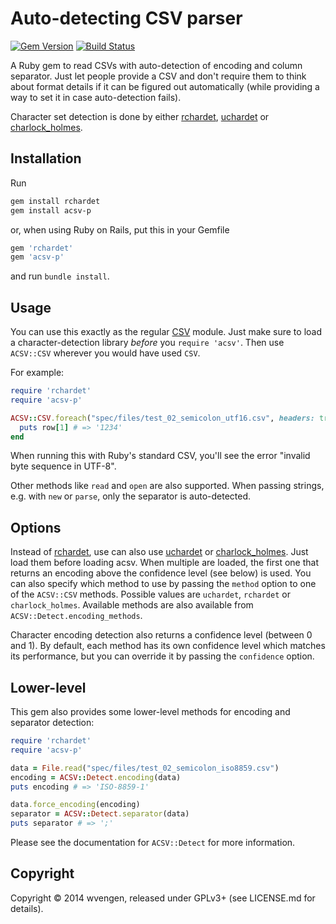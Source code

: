 Auto-detecting CSV parser
=========================
[![Gem Version](https://badge.fury.io/rb/acsv.svg)](http://badge.fury.io/rb/acsv)
[![Build Status](https://travis-ci.org/wvengen/ruby-acsv.png?branch=master)](https://travis-ci.org/wvengen/ruby-acsv)

A Ruby gem to read CSVs with auto-detection of encoding and column separator.
Just let people provide a CSV and don't require them to think about format
details if it can be figured out automatically (while providing a way to set it
in case auto-detection fails).

Character set detection is done by either
[rchardet](http://rubygems.org/gems/rchardet),
[uchardet](http://rubygems.org/gems/uchardet) or
[charlock_holmes](http://rubygems.org/gems/charlock_holmes).


Installation
------------

Run

```sh
gem install rchardet
gem install acsv-p
```

or, when using Ruby on Rails, put this in your Gemfile

```ruby
gem 'rchardet'
gem 'acsv-p'
```

and run `bundle install`.


Usage
-----

You can use this exactly as the regular [CSV](http://ruby-doc.org/stdlib/libdoc/csv/rdoc/CSV.html)
module. Just make sure to load a character-detection library _before_ you `require 'acsv'`. Then
use `ACSV::CSV` wherever you would have used `CSV`.

For example:
```ruby
require 'rchardet'
require 'acsv-p'

ACSV::CSV.foreach("spec/files/test_02_semicolon_utf16.csv", headers: true) do |row|
  puts row[1] # => '1234'
end
```

When running this with Ruby's standard CSV, you'll see the error "invalid byte sequence in UTF-8".

Other methods like `read` and `open` are also supported. When passing strings,
e.g. with `new` or `parse`, only the separator is auto-detected.


Options
-------

Instead of [rchardet](http://rubygems.org/gems/rchardet), use can also use
[uchardet](http://rubygems.org/gems/uchardet) or
[charlock_holmes](http://rubygems.org/gems/charlock_holmes).
Just load them before loading acsv. When multiple are loaded, the first one that
returns an encoding above the confidence level (see below) is used. You can also
specify which method to use by passing the `method` option to one of the
`ACSV::CSV` methods. Possible values are `uchardet`, `rchardet` or `charlock_holmes`.
Available methods are also available from `ACSV::Detect.encoding_methods`.

Character encoding detection also returns a confidence level (between 0 and 1).
By default, each method has its own confidence level which matches its performance,
but you can override it by passing the `confidence` option.


Lower-level
-----------

This gem also provides some lower-level methods for encoding and separator detection:

```ruby
require 'rchardet'
require 'acsv-p'

data = File.read("spec/files/test_02_semicolon_iso8859.csv")
encoding = ACSV::Detect.encoding(data)
puts encoding # => 'ISO-8859-1'

data.force_encoding(encoding)
separator = ACSV::Detect.separator(data)
puts separator # => ';'
```

Please see the documentation for `ACSV::Detect` for more information.


Copyright
---------
Copyright © 2014 wvengen, released under GPLv3+ (see LICENSE.md for details).

